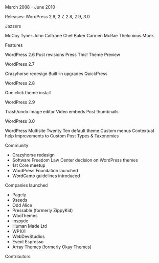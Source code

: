 March 2008 - June 2010

Releases:
WordPress 2.6, 2.7, 2.8, 2.9, 3.0

Jazzers

McCoy Tyner
John Coltrane
Chet Baker
Carmen McRae
Thelonious Monk

Features

WordPress 2.6
Post revisions
Press This!
Theme Preview

WordPress 2.7

Crazyhorse redesign
Built-in upgrades
QuickPress

WordPress 2.8

One click theme install

WordPress 2.9

Trash/undo
Image editor
Video embeds
Post thumbnails

WordPress 3.0

WordPress Multisite
Twenty Ten default theme
Custom menus
Contextual help
Improvements to Custom Post Types & Taxonomies

Community
- Crazyhorse redesign
- Software Freedom Law Center decision on WordPress themes
- 1st Core meetup
- WordPress Foundation launched
- WordCamp guidelines introduced

Companies launched
- Pagely
- 9seeds
- Odd Alice
- Pressable (formerly ZippyKid)
- WooThemes
- Inspyde
- Human Made Ltd
- WP101
- WebDevStudios
- Event Espresso
- Array Themes (formerly Okay Themes)

Contributors

